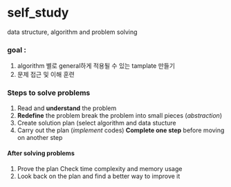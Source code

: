 # self_study
data structure, algorithm and problem solving

### goal : 
1. algorithm 별로 general하게 적용될 수 있는 tamplate 만들기
2. 문제 접근 및 이해 훈련


### Steps to solve problems
1. Read and __understand__ the problem
2. __Redefine__ the problem
    break the problem into small pieces (_abstraction_)
3. Create solution plan (select algorithm and data stucture
4. Carry out the plan (_implement_ codes)
    __Complete one step__ before moving on another step

#### After solving problems
1. Prove the plan
    Check time complexity and memory usage
2. Look back on the plan and find a better way to improve it
